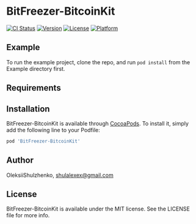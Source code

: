 # BitFreezer-BitcoinKit

[![CI Status](https://img.shields.io/travis/OleksiiShulzhenko/BitFreezer-BitcoinKit.svg?style=flat)](https://travis-ci.org/OleksiiShulzhenko/BitFreezer-BitcoinKit)
[![Version](https://img.shields.io/cocoapods/v/BitFreezer-BitcoinKit.svg?style=flat)](https://cocoapods.org/pods/BitFreezer-BitcoinKit)
[![License](https://img.shields.io/cocoapods/l/BitFreezer-BitcoinKit.svg?style=flat)](https://cocoapods.org/pods/BitFreezer-BitcoinKit)
[![Platform](https://img.shields.io/cocoapods/p/BitFreezer-BitcoinKit.svg?style=flat)](https://cocoapods.org/pods/BitFreezer-BitcoinKit)

## Example

To run the example project, clone the repo, and run `pod install` from the Example directory first.

## Requirements

## Installation

BitFreezer-BitcoinKit is available through [CocoaPods](https://cocoapods.org). To install
it, simply add the following line to your Podfile:

```ruby
pod 'BitFreezer-BitcoinKit'
```

## Author

OleksiiShulzhenko, shulalexex@gmail.com

## License

BitFreezer-BitcoinKit is available under the MIT license. See the LICENSE file for more info.
